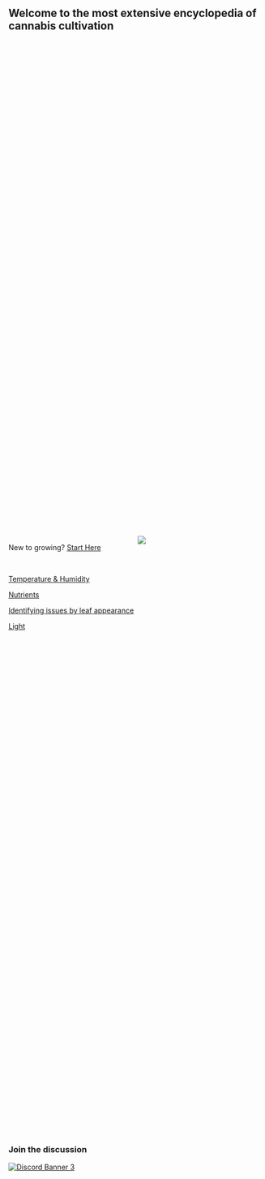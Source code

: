 ## Welcome to the most extensive encyclopedia of cannabis cultivation

<div style="display:flex;
		 height: 80vh;
		 min-height:200px;
        flex-wrap: nowrap;
        flex-direction: column;
        justify-content: space-evenly;">
    <div style="display:flex;flex-direction:row;">
        <div style="margin-right:8px;">
            <p>New to growing? <a href="/Growing_101">Start Here</a> </p>
            <br>
            <p><a href="/Temperature_and_Humidity">Temperature & Humidity</a> </p>
            <p><a href="/Nutrients">Nutrients</a></p>
            <p><a href="/Symptoms_of_bad_health#by_leaf_appearance">Identifying issues by leaf appearance</a></p>
            <p> <a href="/Light">Light</a> </p>
        </div>
        <img src="/images/chemdawgyfrostpic.png" class="noZoom right" style="max-width:40%;object-fit: cover;">
    </div>
    <div class="right" style="flex-direction: column;">
        <h3>Join the discussion</h3>
        <a href="https://discord.gg/gnuNQPZrcV">
        <img class="noZoom right"; style="margin-right:0px;" src="https://discordapp.com/api/guilds/805142315684724786/widget.png?style=banner3" alt="Discord Banner 3"/></a>
    </div>
</div>

